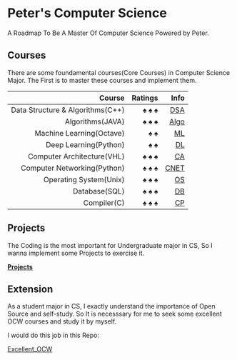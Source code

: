 # Peter's Computer Science

 A Roadmap To Be A Master Of Computer Science Powered by Peter.

## Courses

 There are some foundamental courses(Core Courses) in Computer Science Major. The First is to master these courses and implement them.

 Course| Ratings | Info
 --:|--:|--:
Data Structure & Algorithms(C++) | &spades; &spades; &spades;  | [DSA](https://github.com/PeterWrighten/Peter_CS/tree/main/DataStructure/DataStructure_CPP)
Algorithms(JAVA) | &spades; &spades; &spades;  | [Algo](https://github.com/PeterWrighten/Peter_CS/tree/main/Algorithms%EF%BC%88JAVA%EF%BC%89)
Machine Learning(Octave)  | &spades; &spades;  | [ML](https://github.com/PeterWrighten/MachineLearning)
Deep Learning(Python)  | &spades; &spades;  | [DL](https://github.com/PeterWrighten/DeepLearning)
Computer Architecture(VHL) | &spades; &spades; &spades;  | [CA](https://github.com/PeterWrighten/ComputerArchitecture)
Computer Networking(Python)  | &spades; &spades; &spades;  | [CNET](https://github.com/PeterWrighten/ComputerNetworking)
Operating System(Unix)  | &spades; &spades; &spades; | [OS](https://github.com/PeterWrighten/OperatingSystem)
Database(SQL)  | &spades; &spades; &spades;  |  [DB](https://github.com/PeterWrighten/Database)
Compiler(C)  | &spades; &spades; &spades;  | [CP](https://github.com/PeterWrighten/Compiler) 

## Projects
 The Coding is the most important for Undergraduate major in CS, So I wanna implement some Projects to exercise it.

 [**Projects**](https://github.com/PeterWrighten/Some_Proj)

## Extension
 As a student major in CS, I exactly understand the importance of Open Source and self-study.
 So It is necesssary for me to seek some excellent OCW courses and study it by myself.

 I would do this job in this Repo:

 [Excellent_OCW](https://github.com/PeterWrighten/Excellent_OCW)
